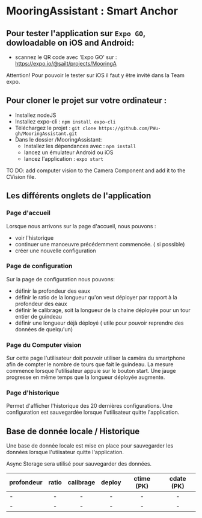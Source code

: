 # MooringAssistant : Smart Anchor

## Pour tester l'application sur  `Expo GO`, dowloadable on iOS and Android:
- scannez le QR code avec 'Expo GO' sur : https://expo.io/@sailt/projects/MooringA

Attention! Pour pouvoir le tester sur iOS il faut y être invité dans la Team expo.



## Pour cloner le projet sur votre ordinateur :
- Installez nodeJS
- Installez expo-cli : ``npm install expo-cli``
- Téléchargez le projet : ``git clone https://github.com/PWu-gh/MooringAssistant.git`` 
- Dans le dossier /MooringAssistant:
    - Installez les dépendances avec : ``npm install`` 
    - lancez un émulateur Android ou iOS
    - lancez l'application : ``expo start``




TO DO: add computer vision to the Camera Component and add it to the CVision file.

## Les différents onglets de l'application

### Page d'accueil
Lorsque nous arrivons sur la page d'accueil, nous pouvons :
- voir l'historique
- continuer une manoeuvre précédemment commencée. ( si possible)
- créer une nouvelle configuration

### Page de configuration
Sur la page de configuration nous pouvons:
- définir la profondeur des eaux
- définir le ratio de la longueur qu'on veut déployer par rapport à la profondeur des eaux
- définir le calibrage, soit la longueur de la chaine déployée pour un tour entier de guindeau
- définir une longueur déjà déployé ( utile pour pouvoir reprendre des données de quelqu'un)

### Page du Computer vision
Sur cette page l'utilisateur doit pouvoir utiliser la caméra du smartphone afin de compter le nombre de tours que fait le guindeau.
La mesure commence lorsque l'utilisateur appuie sur le bouton start.
Une jauge progresse en même temps que la longueur déployée augmente.

### Page d'historique
Permet d'afficher l'historique des 20 dernières configurations. Une configuration est sauvegardée lorsque l'utilisateur quitte l'application.




## Base de donnée locale / Historique

Une base de donnée locale est mise en place pour sauvegarder les données lorsque l'utiisateur quitte l'application.

Async Storage sera utilisé pour sauvegarder des données.

| profondeur    | ratio         | calibrage     | deploy        | ctime (PK)    |cdate  (PK)    |
| ------------- |:-------------:|:-------------:|:-------------:|:-------------:|:-------------:|
| -             | -             | -             | -             | -             | -             |
| -             | -             | -             | -             | -             | -             |
